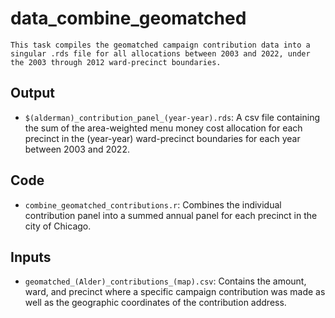 # data_combine_geomatched
    This task compiles the geomatched campaign contribution data into a singular .rds file for all allocations between 2003 and 2022, under the 2003 through 2012 ward-precinct boundaries.
## Output
* `$(alderman)_contribution_panel_(year-year).rds`: 
A csv file containing the sum of the area-weighted menu money cost allocation for each precinct in the (year-year) ward-precinct boundaries for each year between 2003 and 2022.

## Code
* `combine_geomatched_contributions.r`: Combines the individual contribution panel into a summed annual panel for each precinct in the city of Chicago.

## Inputs
* `geomatched_(Alder)_contributions_(map).csv`: Contains the amount, ward, and precinct where a specific campaign contribution was made as well as the geographic coordinates of the contribution address.
